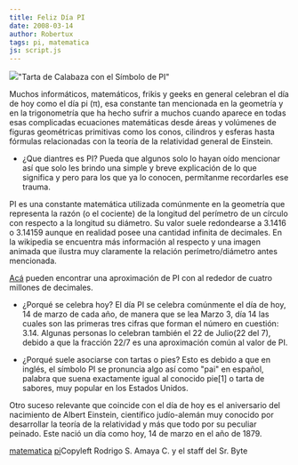 ```yaml
---
title: Feliz Día PI
date: 2008-03-14
author: Robertux
tags: pi, matematica
js: script.js
---
```


[![](http://bp0.blogger.com/_jH77WNrMVRA/R9mFlNxJydI/AAAAAAAAAnw/niYOdn6XY-s/s320/2190712270_b57a62e511.jpg)](http://bp0.blogger.com/_jH77WNrMVRA/R9mFlNxJydI/AAAAAAAAAnw/niYOdn6XY-s/s1600-h/2190712270_b57a62e511.jpg)"Tarta de Calabaza con el
      Símbolo de PI"

Muchos
      informáticos, matemáticos, frikis y geeks en general celebran el día de hoy como el día pi
      (π), esa constante tan mencionada en la geometría y en la trigonometría que ha hecho sufrir a
      muchos cuando aparece en todas esas complicadas ecuaciones matemáticas desde áreas y volúmenes
      de figuras geométricas primitivas como los conos, cilindros y esferas hasta fórmulas
      relacionadas con la teoría de la relatividad general de Einstein.

- ¿Que diantres es PI?
Pueda que algunos solo lo hayan oído mencionar así que solo les
      brindo una simple y breve explicación de lo que significa y pero para los que ya lo conocen,
      permítanme recordarles ese trauma.

PI es una constante matemática
      utilizada comúnmente en la geometría que representa la razón (o el cociente) de la longitud
      del perímetro de un círculo con respecto a la longitud su diámetro. Su valor suele redondearse
      a 3.1416 o 3.14159 aunque en realidad posee una cantidad infinita de decimales. En la
      wikipedia se encuentra más información al respecto y una imagen animada que ilustra muy
      claramente la relación perímetro/diámetro antes mencionada.

[Acá](http://zenwerx.com/pi.php) pueden encontrar una
      aproximación de PI con al rededor de cuatro millones de decimales.

- ¿Porqué se celebra hoy?
El día PI se celebra comúnmente el día de hoy, 14 de marzo de cada
      año, de manera que se lea Marzo 3, día 14 las cuales son las primeras tres cifras que forman
      el número en cuestión: 3.14. Algunas personas lo celebran también el 22 de Julio(22 del 7),
      debido a que la fracción 22/7 es una aproximación común al valor de PI.

- ¿Porqué suele asociarse con tartas o pies?
Esto
      es debido a que en inglés, el símbolo PI se pronuncia algo así como "pai" en español, palabra que suena exactamente
      igual al conocido pie[1] o tarta de sabores, muy popular en los Estados Unidos.

Otro suceso relevante que coincide con el día de hoy es el aniversario del
      nacimiento de Albert Einstein, científico judío-alemán muy conocido por desarrollar la teoría
      de la relatividad y más que todo por su peculiar peinado. Este nació un día como hoy, 14 de
      marzo en el año de 1879.

[matematica](http://www.blogalaxia.com/tags/matematica) [pi](http://www.blogalaxia.com/tags/pia)Copyleft Rodrigo S. Amaya C. y el staff del Sr.
      Byte